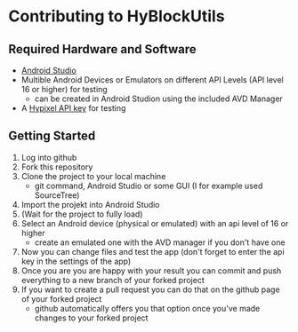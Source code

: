 # Contributing to HyBlockUtils

## Required Hardware and Software
- [Android Studio](https://developer.android.com/studio)
- Multible Android Devices or Emulators on different API Levels (API level 16 or higher) for testing
    - can be created in Android Studion using the included AVD Manager
- A [Hypixel API key](https://api.hypixel.net/#section/Authentication/ApiKey) for testing

## Getting Started
1. Log into github
2. Fork this repository
3. Clone the project to your local machine 
    - git command, Android Studio or some GUI (I for example used SourceTree)
4. Import the projekt into Android Studio
5. (Wait for the project to fully load)
6. Select an Android device (physical or emulated) with an api level of 16 or higher
    - create an emulated one with the AVD manager if you don't have one
7. Now you can change files and test the app (don't forget to enter the api key in the settings of the app)
8. Once you are you are happy with your result you can commit and push everything to a new branch of your forked project
9. If you want to create a pull request you can do that on the github page of your forked project
    - github automatically offers you that option once you've made changes to your forked project
